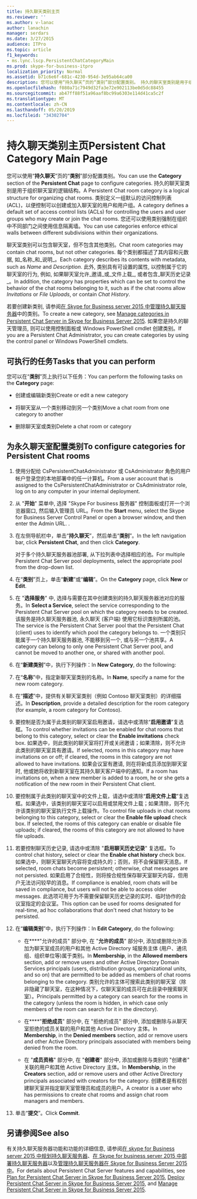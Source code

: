 ```yaml
---
title: 持久聊天类别主页
ms.reviewer: ''
ms.author: v-lanac
author: lanachin
manager: serdars
ms.date: 3/27/2015
audience: ITPro
ms.topic: article
f1_keywords:
- ms.lync.lscp.PersistentChatCategoryMain
ms.prod: skype-for-business-itpro
localization_priority: Normal
ms.assetid: b71c6e6f-681c-4230-954d-3e95ab64ca00
description: 您可以使用“持久聊天”页的“类别”部分配置类别。 持久的聊天室类别是用于组织聊天室的逻辑结构。 类别定义一组默认的访问控制列表 (ACL)，以便控制可以创建或加入聊天室的用户和用户组。 您还可以使用类别强制在组织中不同部门之间使用信息隔离墙。
ms.openlocfilehash: f080a71c7949d32fa3e72e902113be0d5dc88455
ms.sourcegitcommit: ab47ff88f51a96aaf8bc99a6303e114d41ca5c2f
ms.translationtype: MT
ms.contentlocale: zh-CN
ms.lasthandoff: 05/20/2019
ms.locfileid: "34302704"
---
```

# <a name="persistent-chat-category-main-page"></a><span data-ttu-id="3ecb1-106">持久聊天类别主页</span><span class="sxs-lookup"><span data-stu-id="3ecb1-106">Persistent Chat Category Main Page</span></span>
 
<span data-ttu-id="3ecb1-107">您可以使用“**持久聊天**”页的“**类别**”部分配置类别。</span><span class="sxs-lookup"><span data-stu-id="3ecb1-107">You can use the **Category** section of the **Persistent Chat** page to configure categories.</span></span> <span data-ttu-id="3ecb1-108">持久的聊天室类别是用于组织聊天室的逻辑结构。</span><span class="sxs-lookup"><span data-stu-id="3ecb1-108">A Persistent Chat room category is a logical structure for organizing chat rooms.</span></span> <span data-ttu-id="3ecb1-109">类别定义一组默认的访问控制列表 (ACL)，以便控制可以创建或加入聊天室的用户和用户组。</span><span class="sxs-lookup"><span data-stu-id="3ecb1-109">A category defines a default set of access control lists (ACLs) for controlling the users and user groups who may create or join the chat rooms.</span></span> <span data-ttu-id="3ecb1-110">您还可以使用类别强制在组织中不同部门之间使用信息隔离墙。</span><span class="sxs-lookup"><span data-stu-id="3ecb1-110">You can use categories enforce ethical walls between different subdivisions within their organizations.</span></span>
  
<span data-ttu-id="3ecb1-111">聊天室类别可以包含聊天室，但不包含其他类别。</span><span class="sxs-lookup"><span data-stu-id="3ecb1-111">Chat room categories may contain chat rooms, but not other categories.</span></span> <span data-ttu-id="3ecb1-112">每个类别都描述了其内容和元数据, 如_名称_和_说明_。</span><span class="sxs-lookup"><span data-stu-id="3ecb1-112">Each category describes its contents with metadata, such as  _Name_ and _Description_.</span></span> <span data-ttu-id="3ecb1-113">此外, 类别具有可设置的属性, 以控制属于它的聊天室的行为, 例如, 如果聊天室允许_邀请_或_文件上载_, 或者包含_聊天历史记录_。</span><span class="sxs-lookup"><span data-stu-id="3ecb1-113">In addition, the category has properties which can be set to control the behavior of the chat rooms belonging to it, such as if the chat rooms allow  _Invitations_ or _File Uploads_, or contain  _Chat History_.</span></span>
  
<span data-ttu-id="3ecb1-114">若要创建新类别, 请参阅[在 Skype for Business server 2015 中管理持久聊天服务器](../../manage/persistent-chat/categories.md)中的类别。</span><span class="sxs-lookup"><span data-stu-id="3ecb1-114">To create a new category, see [Manage categories in Persistent Chat Server in Skype for Business Server 2015](../../manage/persistent-chat/categories.md).</span></span> <span data-ttu-id="3ecb1-115">如果您是持久的聊天管理员, 则可以使用控制面板或 Windows PowerShell cmdlet 创建类别。</span><span class="sxs-lookup"><span data-stu-id="3ecb1-115">If you are a Persistent Chat Administrator, you can create categories by using the control panel or Windows PowerShell cmdlets.</span></span>
  
## <a name="tasks-that-you-can-perform"></a><span data-ttu-id="3ecb1-116">可执行的任务</span><span class="sxs-lookup"><span data-stu-id="3ecb1-116">Tasks that you can perform</span></span>

<span data-ttu-id="3ecb1-117">您可以在“**类别**”页上执行以下任务：</span><span class="sxs-lookup"><span data-stu-id="3ecb1-117">You can perform the following tasks on the **Category** page:</span></span>
  
- <span data-ttu-id="3ecb1-118">创建或编辑新类别</span><span class="sxs-lookup"><span data-stu-id="3ecb1-118">Create or edit a new category</span></span>
    
- <span data-ttu-id="3ecb1-119">将聊天室从一个类别移动到另一个类别</span><span class="sxs-lookup"><span data-stu-id="3ecb1-119">Move a chat room from one category to another</span></span>
    
- <span data-ttu-id="3ecb1-120">删除聊天室或类别</span><span class="sxs-lookup"><span data-stu-id="3ecb1-120">Delete a chat room or category</span></span>
    
## <a name="to-configure-categories-for-persistent-chat-rooms"></a><span data-ttu-id="3ecb1-121">为永久聊天室配置类别</span><span class="sxs-lookup"><span data-stu-id="3ecb1-121">To configure categories for Persistent Chat rooms</span></span>

1. <span data-ttu-id="3ecb1-122">使用分配给 CsPersistentChatAdministrator 或 CsAdministrator 角色的用户帐户登录您的本地部署中的任一计算机。</span><span class="sxs-lookup"><span data-stu-id="3ecb1-122">From a user account that is assigned to the CsPersistentChatAdministrator or CsAdministrator role, log on to any computer in your internal deployment.</span></span>
    
2. <span data-ttu-id="3ecb1-123">从 "**开始**" 菜单中, 选择 "Skype For business 服务器" 控制面板或打开一个浏览器窗口, 然后输入管理员 URL。</span><span class="sxs-lookup"><span data-stu-id="3ecb1-123">From the **Start** menu, select the Skype for Business Server Control Panel or open a browser window, and then enter the Admin URL.</span></span> <span data-ttu-id="3ecb1-124">.</span><span class="sxs-lookup"><span data-stu-id="3ecb1-124"></span></span>
    
3. <span data-ttu-id="3ecb1-125">在左侧导航栏中，单击“**持久聊天**”，然后单击“**类别**”。</span><span class="sxs-lookup"><span data-stu-id="3ecb1-125">In the left navigation bar, click **Persistent Chat**, and then click **Category**.</span></span>
    
    <span data-ttu-id="3ecb1-126">对于多个持久聊天服务器池部署, 从下拉列表中选择相应的池。</span><span class="sxs-lookup"><span data-stu-id="3ecb1-126">For multiple Persistent Chat Server pool deployments, select the appropriate pool from the drop-down list.</span></span>
    
4. <span data-ttu-id="3ecb1-127">在“**类别**”页上，单击“**新建**”或“**编辑**”。</span><span class="sxs-lookup"><span data-stu-id="3ecb1-127">On the **Category** page, click **New** or **Edit**.</span></span>
    
5. <span data-ttu-id="3ecb1-128">在 "**选择服务**" 中, 选择与需要在其中创建类别的持久聊天服务器池对应的服务。</span><span class="sxs-lookup"><span data-stu-id="3ecb1-128">In **Select a Service**, select the service corresponding to the Persistent Chat Server pool on which the category needs to be created.</span></span> <span data-ttu-id="3ecb1-129">该服务是持久聊天服务器池, 永久聊天 (客户端) 使用它标识类别所属的池。</span><span class="sxs-lookup"><span data-stu-id="3ecb1-129">The service is the Persistent Chat Server pool that the Persistent Chat (client) uses to identify which pool the category belongs to.</span></span> <span data-ttu-id="3ecb1-130">一个类别只能属于一个持久聊天服务器池, 不能移到另一个, 或与另一个池共享。</span><span class="sxs-lookup"><span data-stu-id="3ecb1-130">A category can belong to only one Persistent Chat Server pool, and cannot be moved to another one, or shared with another pool.</span></span>
    
6. <span data-ttu-id="3ecb1-131">在“**新建类别**”中，执行下列操作：</span><span class="sxs-lookup"><span data-stu-id="3ecb1-131">In **New Category**, do the following:</span></span>
    
7. <span data-ttu-id="3ecb1-132">在“**名称**”中，指定新聊天室类别的名称。</span><span class="sxs-lookup"><span data-stu-id="3ecb1-132">In **Name**, specify a name for the new room category.</span></span>
    
8. <span data-ttu-id="3ecb1-133">在“**描述**”中，提供有关聊天室类别（例如 Contoso 聊天室类别）的详细描述。</span><span class="sxs-lookup"><span data-stu-id="3ecb1-133">In **Description**, provide a detailed description for the room category (for example, a room category for Contoso).</span></span>
    
9. <span data-ttu-id="3ecb1-134">要控制是否为属于此类别的聊天室启用邀请，请选中或清除“**启用邀请**”复选框。</span><span class="sxs-lookup"><span data-stu-id="3ecb1-134">To control whether invitations can be enabled for chat rooms that belong to this category, select or clear the **Enable invitations** check box.</span></span> <span data-ttu-id="3ecb1-135">如果选中，则此类别的聊天室将打开或关闭邀请；如果清除，则不允许此类别的聊天室具有邀请。</span><span class="sxs-lookup"><span data-stu-id="3ecb1-135">If selected, rooms in this category may have invitations on or off; if cleared, the rooms in this category are not allowed to have invitations.</span></span> <span data-ttu-id="3ecb1-136">如果会议室有邀请, 则在将新成员添加到聊天室时, 他或她将收到新聊天室在其持久聊天客户端中的通知。</span><span class="sxs-lookup"><span data-stu-id="3ecb1-136">If a room has invitations on, when a new member is added to a room, he or she gets a notification of the new room in their Persistent Chat client.</span></span>
    
10. <span data-ttu-id="3ecb1-p108">要控制属于此类别的聊天室中的文件上载，请选中或清除“**启用文件上载**”复选框。如果选中，该类别的聊天室可以启用或禁用文件上载；如果清除，则不允许该类别的聊天室执行文件上载操作。</span><span class="sxs-lookup"><span data-stu-id="3ecb1-p108">To control file uploads in chat rooms belonging to this category, select or clear the **Enable file upload** check box. If selected, the rooms of this category can enable or disable file uploads; if cleared, the rooms of this category are not allowed to have file uploads.</span></span>
    
11. <span data-ttu-id="3ecb1-139">若要控制聊天历史记录, 请选中或清除 "**启用聊天历史记录**" 复选框。</span><span class="sxs-lookup"><span data-stu-id="3ecb1-139">To control chat history, select or clear the **Enable chat history** check box.</span></span> <span data-ttu-id="3ecb1-140">如果选中，则聊天室聊天内容将变成持久的；否则，将不会保留聊天消息。</span><span class="sxs-lookup"><span data-stu-id="3ecb1-140">If selected, room chats become persistent; otherwise, chat messages are not persisted.</span></span> <span data-ttu-id="3ecb1-141">如果启用了合规性，则将按合规性保存聊天室聊天内容，但用户无法访问较早的消息。</span><span class="sxs-lookup"><span data-stu-id="3ecb1-141">If compliance is enabled, room chats will be saved in compliance, but users will not be able to access older messages.</span></span> <span data-ttu-id="3ecb1-142">此选项可用于为不需要保留聊天历史记录的实时、临时协作的会议室指定的会议室。</span><span class="sxs-lookup"><span data-stu-id="3ecb1-142">This option can be used for rooms designated for real-time, ad hoc collaborations that don't need chat history to be persisted.</span></span>
    
12. <span data-ttu-id="3ecb1-143">在“**编辑类别**”中，执行下列操作：</span><span class="sxs-lookup"><span data-stu-id="3ecb1-143">In **Edit Category**, do the following:</span></span>
    
    - <span data-ttu-id="3ecb1-144">在\*\*\*\*"允许的成员" 部分中, 在 "**允许的成员**" 部分中, 添加或删除允许添加为聊天室成员的用户和其他 Active Directory 域服务主体 (用户、通讯组、组织单位等)属于类别。</span><span class="sxs-lookup"><span data-stu-id="3ecb1-144">In **Membership**, in the **Allowed members** section, add or remove users and other Active Directory Domain Services principals (users, distribution groups, organizational units, and so on) that are permitted to be added as members of chat rooms belonging to the category.</span></span> <span data-ttu-id="3ecb1-145">类别允许的主体可搜索此类别的聊天室（除非隐藏了聊天室，在这种情况下，仅聊天室的成员可在此目录中搜索聊天室）。</span><span class="sxs-lookup"><span data-stu-id="3ecb1-145">Principals permitted by a category can search for the rooms in the category (unless the room is hidden, in which case only members of the room can search for it in the directory).</span></span>
    
    - <span data-ttu-id="3ecb1-146">在\*\*\*\*"**拒绝成员**" 部分中, 在 "拒绝的成员" 部分中, 添加或删除与从聊天室拒绝的成员关联的用户和其他 Active Directory 主体。</span><span class="sxs-lookup"><span data-stu-id="3ecb1-146">In **Membership**, in the **Denied members** section, add or remove users and other Active Directory principals associated with members being denied from the room.</span></span>
    
    - <span data-ttu-id="3ecb1-147">在 "**成员资格**" 部分中, 在 "**创建者**" 部分中, 添加或删除与类别的 "创建者" 关联的用户和其他 Active Directory 主体。</span><span class="sxs-lookup"><span data-stu-id="3ecb1-147">In **Membership**, in the **Creators** section, add or remove users and other Active Directory principals associated with creators for the category.</span></span> <span data-ttu-id="3ecb1-148">创建者是有权创建聊天室并指定聊天室管理员和成员的用户。</span><span class="sxs-lookup"><span data-stu-id="3ecb1-148">A creator is a user who has permissions to create chat rooms and assign chat room managers and members.</span></span>
    
13. <span data-ttu-id="3ecb1-149">单击“**提交**”。</span><span class="sxs-lookup"><span data-stu-id="3ecb1-149">Click **Commit**.</span></span>
    
## <a name="see-also"></a><span data-ttu-id="3ecb1-150">另请参阅</span><span class="sxs-lookup"><span data-stu-id="3ecb1-150">See also</span></span>

<span data-ttu-id="3ecb1-151">有关持久聊天服务器功能和功能的详细信息, 请参阅[在 skype for Business server 2015 中规划持久聊天服务器](../../plan-your-deployment/persistent-chat-server/persistent-chat-server.md)、[在 Skype for business server 2015 中部署持久聊天服务器](../../deploy/deploy-persistent-chat-server/deploy-persistent-chat-server.md)以及[管理持久聊天服务器在 Skype for Business Server 2015 中](../../manage/persistent-chat/persistent-chat.md)。</span><span class="sxs-lookup"><span data-stu-id="3ecb1-151">For details about Persistent Chat Server features and capabilities, see [Plan for Persistent Chat Server in Skype for Business Server 2015](../../plan-your-deployment/persistent-chat-server/persistent-chat-server.md), [Deploy Persistent Chat Server in Skype for Business Server 2015](../../deploy/deploy-persistent-chat-server/deploy-persistent-chat-server.md), and [Manage Persistent Chat Server in Skype for Business Server 2015](../../manage/persistent-chat/persistent-chat.md).</span></span>
  

